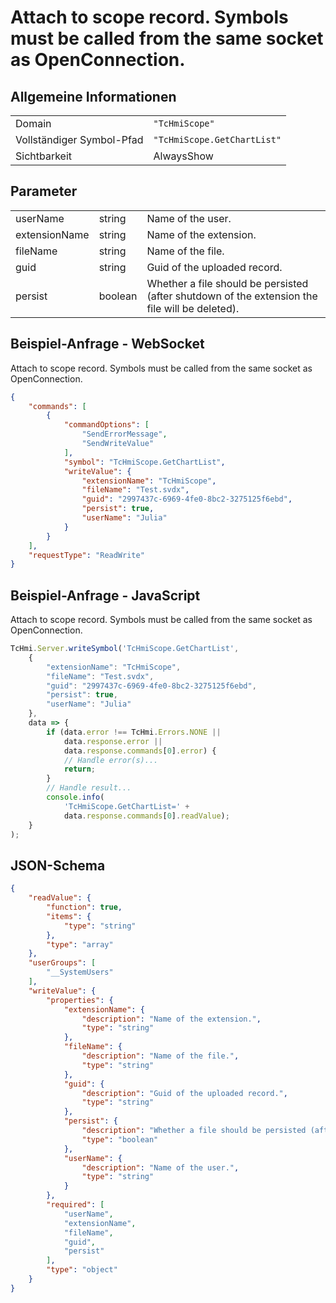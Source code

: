 # Attach to scope record. Symbols must be called from the same socket as OpenConnection.

## Allgemeine Informationen

|  |  |
| - | - |
| Domain | `"TcHmiScope"` |
| Vollständiger Symbol-Pfad | `"TcHmiScope.GetChartList"` |
| Sichtbarkeit | AlwaysShow |

## Parameter

|  |  |  |
| - | - | - |
| userName | string | Name of the user. |
| extensionName | string | Name of the extension. |
| fileName | string | Name of the file. |
| guid | string | Guid of the uploaded record. |
| persist | boolean | Whether a file should be persisted (after shutdown of the extension the file will be deleted). |

## Beispiel-Anfrage - WebSocket

Attach to scope record. Symbols must be called from the same socket as OpenConnection.
```json
{
    "commands": [
        {
            "commandOptions": [
                "SendErrorMessage",
                "SendWriteValue"
            ],
            "symbol": "TcHmiScope.GetChartList",
            "writeValue": {
                "extensionName": "TcHmiScope",
                "fileName": "Test.svdx",
                "guid": "2997437c-6969-4fe0-8bc2-3275125f6ebd",
                "persist": true,
                "userName": "Julia"
            }
        }
    ],
    "requestType": "ReadWrite"
}
```

## Beispiel-Anfrage - JavaScript

Attach to scope record. Symbols must be called from the same socket as OpenConnection.
```javascript
TcHmi.Server.writeSymbol('TcHmiScope.GetChartList',
    {
        "extensionName": "TcHmiScope",
        "fileName": "Test.svdx",
        "guid": "2997437c-6969-4fe0-8bc2-3275125f6ebd",
        "persist": true,
        "userName": "Julia"
    },
    data => {
        if (data.error !== TcHmi.Errors.NONE ||
            data.response.error ||
            data.response.commands[0].error) {
            // Handle error(s)...
            return;
        }
        // Handle result...
        console.info(
            'TcHmiScope.GetChartList=' +
            data.response.commands[0].readValue);
    }
);
```

## JSON-Schema

```json
{
    "readValue": {
        "function": true,
        "items": {
            "type": "string"
        },
        "type": "array"
    },
    "userGroups": [
        "__SystemUsers"
    ],
    "writeValue": {
        "properties": {
            "extensionName": {
                "description": "Name of the extension.",
                "type": "string"
            },
            "fileName": {
                "description": "Name of the file.",
                "type": "string"
            },
            "guid": {
                "description": "Guid of the uploaded record.",
                "type": "string"
            },
            "persist": {
                "description": "Whether a file should be persisted (after shutdown of the extension the file will be deleted).",
                "type": "boolean"
            },
            "userName": {
                "description": "Name of the user.",
                "type": "string"
            }
        },
        "required": [
            "userName",
            "extensionName",
            "fileName",
            "guid",
            "persist"
        ],
        "type": "object"
    }
}
```
